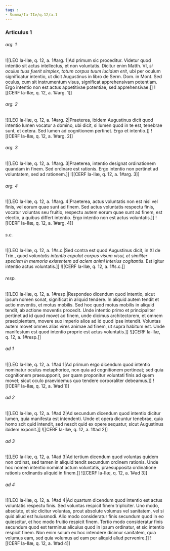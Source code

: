 ```yaml
---
tags : 
- Summa/Ia-IIæ/q.12/a.1
---
```


### Articulus 1

###### arg. 1
![[LEO Ia-IIæ, q. 12, a. 1#arg. 1|Ad primum sic proceditur. Videtur quod intentio sit actus intellectus, et non voluntatis. Dicitur enim Matth. VI, *si oculus tuus fuerit simplex, totum corpus tuum lucidum erit*, ubi per oculum significatur intentio, ut dicit Augustinus in libro de Serm. Dom. in Mont. Sed oculus, cum sit instrumentum visus, significat apprehensivam potentiam. Ergo intentio non est actus appetitivae potentiae, sed apprehensivae.]]
![[CERF Ia-IIæ, q. 12, a. 1#arg. 1]]

###### arg. 2
![[LEO Ia-IIæ, q. 12, a. 1#arg. 2|Praeterea, ibidem Augustinus dicit quod intentio lumen vocatur a domino, ubi dicit, si lumen quod in te est, tenebrae sunt, et cetera. Sed lumen ad cognitionem pertinet. Ergo et intentio.]]
![[CERF Ia-IIæ, q. 12, a. 1#arg. 2]]

###### arg. 3
![[LEO Ia-IIæ, q. 12, a. 1#arg. 3|Praeterea, intentio designat ordinationem quandam in finem. Sed ordinare est rationis. Ergo intentio non pertinet ad voluntatem, sed ad rationem.]]
![[CERF Ia-IIæ, q. 12, a. 1#arg. 3]]

###### arg. 4
![[LEO Ia-IIæ, q. 12, a. 1#arg. 4|Praeterea, actus voluntatis non est nisi vel finis, vel eorum quae sunt ad finem. Sed actus voluntatis respectu finis, vocatur voluntas seu fruitio, respectu autem eorum quae sunt ad finem, est electio, a quibus differt intentio. Ergo intentio non est actus voluntatis.]]
![[CERF Ia-IIæ, q. 12, a. 1#arg. 4]]

###### s.c.
![[LEO Ia-IIæ, q. 12, a. 1#s.c.|Sed contra est quod Augustinus dicit, in XI de Trin., quod *voluntatis intentio copulat corpus visum visui, et similiter speciem in memoria existentem ad aciem animi interius cogitantis*. Est igitur intentio actus voluntatis.]]
![[CERF Ia-IIæ, q. 12, a. 1#s.c.]]

###### resp.
![[LEO Ia-IIæ, q. 12, a. 1#resp.|Respondeo dicendum quod intentio, sicut ipsum nomen sonat, significat in aliquid tendere. In aliquid autem tendit et actio moventis, et motus mobilis. Sed hoc quod motus mobilis in aliquid tendit, ab actione moventis procedit. Unde intentio primo et principaliter pertinet ad id quod movet ad finem, unde dicimus architectorem, et omnem praecipientem, movere suo imperio alios ad id quod ipse intendit. Voluntas autem movet omnes alias vires animae ad finem, ut supra habitum est. Unde manifestum est quod intentio proprie est actus voluntatis.]]
![[CERF Ia-IIæ, q. 12, a. 1#resp.]]

###### ad 1
![[LEO Ia-IIæ, q. 12, a. 1#ad 1|Ad primum ergo dicendum quod intentio nominatur oculus metaphorice, non quia ad cognitionem pertineat; sed quia cognitionem praesupponit, per quam proponitur voluntati finis ad quem movet; sicut oculo praevidemus quo tendere corporaliter debeamus.]]
![[CERF Ia-IIæ, q. 12, a. 1#ad 1]]

###### ad 2
![[LEO Ia-IIæ, q. 12, a. 1#ad 2|Ad secundum dicendum quod intentio dicitur lumen, quia manifesta est intendenti. Unde et opera dicuntur tenebrae, quia homo scit quid intendit, sed nescit quid ex opere sequatur, sicut Augustinus ibidem exponit.]]
![[CERF Ia-IIæ, q. 12, a. 1#ad 2]]

###### ad 3
![[LEO Ia-IIæ, q. 12, a. 1#ad 3|Ad tertium dicendum quod voluntas quidem non ordinat, sed tamen in aliquid tendit secundum ordinem rationis. Unde hoc nomen intentio nominat actum voluntatis, praesupposita ordinatione rationis ordinantis aliquid in finem.]]
![[CERF Ia-IIæ, q. 12, a. 1#ad 3]]

###### ad 4
![[LEO Ia-IIæ, q. 12, a. 1#ad 4|Ad quartum dicendum quod intentio est actus voluntatis respectu finis. Sed voluntas respicit finem tripliciter. Uno modo, absolute, et sic dicitur voluntas, prout absolute volumus vel sanitatem, vel si quid aliud est huiusmodi. Alio modo consideratur finis secundum quod in eo quiescitur, et hoc modo fruitio respicit finem. Tertio modo consideratur finis secundum quod est terminus alicuius quod in ipsum ordinatur, et sic intentio respicit finem. Non enim solum ex hoc intendere dicimur sanitatem, quia volumus eam, sed quia volumus ad eam per aliquid aliud pervenire.]]
![[CERF Ia-IIæ, q. 12, a. 1#ad 4]]


